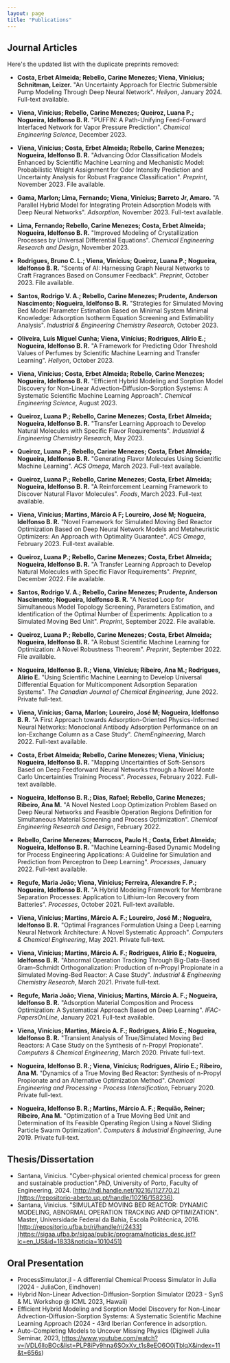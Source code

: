 ```yaml
---
layout: page
title: "Publications"
---
```


## Journal Articles

Here's the updated list with the duplicate preprints removed:

- **Costa, Erbet Almeida; Rebello, Carine Menezes; Viena, Vinícius; Schnitman, Leizer.** "An Uncertainty Approach for Electric Submersible Pump Modeling Through Deep Neural Network". *Heliyon*, January 2024. Full-text available.

- **Viena, Vinícius; Rebello, Carine Menezes; Queiroz, Luana P.; Nogueira, Idelfonso B. R.** "PUFFIN: A Path-Unifying Feed-Forward Interfaced Network for Vapor Pressure Prediction". *Chemical Engineering Science*, December 2023.

- **Viena, Vinícius; Costa, Erbet Almeida; Rebello, Carine Menezes; Nogueira, Idelfonso B. R.** "Advancing Odor Classification Models Enhanced by Scientific Machine Learning and Mechanistic Model: Probabilistic Weight Assignment for Odor Intensity Prediction and Uncertainty Analysis for Robust Fragrance Classification". *Preprint*, November 2023. File available.

- **Gama, Marlon; Lima, Fernando; Viena, Vinícius; Barreto Jr, Amaro.** "A Parallel Hybrid Model for Integrating Protein Adsorption Models with Deep Neural Networks". *Adsorption*, November 2023. Full-text available.

- **Lima, Fernando; Rebello, Carine Menezes; Costa, Erbet Almeida; Nogueira, Idelfonso B. R.** "Improved Modeling of Crystallization Processes by Universal Differential Equations". *Chemical Engineering Research and Design*, November 2023.

- **Rodrigues, Bruno C. L.; Viena, Vinícius; Queiroz, Luana P.; Nogueira, Idelfonso B. R.** "Scents of AI: Harnessing Graph Neural Networks to Craft Fragrances Based on Consumer Feedback". *Preprint*, October 2023. File available.

- **Santos, Rodrigo V. A.; Rebello, Carine Menezes; Prudente, Anderson Nascimento; Nogueira, Idelfonso B. R.** "Strategies for Simulated Moving Bed Model Parameter Estimation Based on Minimal System Minimal Knowledge: Adsorption Isotherm Equation Screening and Estimability Analysis". *Industrial & Engineering Chemistry Research*, October 2023.

- **Oliveira, Luís Miguel Cunha; Viena, Vinícius; Rodrigues, Alírio E.; Nogueira, Idelfonso B. R.** "A Framework for Predicting Odor Threshold Values of Perfumes by Scientific Machine Learning and Transfer Learning". *Heliyon*, October 2023.

- **Viena, Vinícius; Costa, Erbet Almeida; Rebello, Carine Menezes; Nogueira, Idelfonso B. R.** "Efficient Hybrid Modeling and Sorption Model Discovery for Non-Linear Advection-Diffusion-Sorption Systems: A Systematic Scientific Machine Learning Approach". *Chemical Engineering Science*, August 2023.

- **Queiroz, Luana P.; Rebello, Carine Menezes; Costa, Erbet Almeida; Nogueira, Idelfonso B. R.** "Transfer Learning Approach to Develop Natural Molecules with Specific Flavor Requirements". *Industrial & Engineering Chemistry Research*, May 2023.

- **Queiroz, Luana P.; Rebello, Carine Menezes; Costa, Erbet Almeida; Nogueira, Idelfonso B. R.** "Generating Flavor Molecules Using Scientific Machine Learning". *ACS Omega*, March 2023. Full-text available.

- **Queiroz, Luana P.; Rebello, Carine Menezes; Costa, Erbet Almeida; Nogueira, Idelfonso B. R.** "A Reinforcement Learning Framework to Discover Natural Flavor Molecules". *Foods*, March 2023. Full-text available.

- **Viena, Vinícius; Martins, Márcio A F; Loureiro, José M; Nogueira, Idelfonso B. R.** "Novel Framework for Simulated Moving Bed Reactor Optimization Based on Deep Neural Network Models and Metaheuristic Optimizers: An Approach with Optimality Guarantee". *ACS Omega*, February 2023. Full-text available.

- **Queiroz, Luana P.; Rebello, Carine Menezes; Costa, Erbet Almeida; Nogueira, Idelfonso B. R.** "A Transfer Learning Approach to Develop Natural Molecules with Specific Flavor Requirements". *Preprint*, December 2022. File available.

- **Santos, Rodrigo V. A.; Rebello, Carine Menezes; Prudente, Anderson Nascimento; Nogueira, Idelfonso B. R.** "A Nested Loop for Simultaneous Model Topology Screening, Parameters Estimation, and Identification of the Optimal Number of Experiments: Application to a Simulated Moving Bed Unit". *Preprint*, September 2022. File available.

- **Queiroz, Luana P.; Rebello, Carine Menezes; Costa, Erbet Almeida; Nogueira, Idelfonso B. R.** "A Robust Scientific Machine Learning for Optimization: A Novel Robustness Theorem". *Preprint*, September 2022. File available.

- **Nogueira, Idelfonso B. R.; Viena, Vinícius; Ribeiro, Ana M.; Rodrigues, Alírio E.** "Using Scientific Machine Learning to Develop Universal Differential Equation for Multicomponent Adsorption Separation Systems". *The Canadian Journal of Chemical Engineering*, June 2022. Private full-text.

- **Viena, Vinícius; Gama, Marlon; Loureiro, José M; Nogueira, Idelfonso B. R.** "A First Approach towards Adsorption-Oriented Physics-Informed Neural Networks: Monoclonal Antibody Adsorption Performance on an Ion-Exchange Column as a Case Study". *ChemEngineering*, March 2022. Full-text available.

- **Costa, Erbet Almeida; Rebello, Carine Menezes; Viena, Vinícius; Nogueira, Idelfonso B. R.** "Mapping Uncertainties of Soft-Sensors Based on Deep Feedforward Neural Networks through a Novel Monte Carlo Uncertainties Training Process". *Processes*, February 2022. Full-text available.

- **Nogueira, Idelfonso B. R.; Dias, Rafael; Rebello, Carine Menezes; Ribeiro, Ana M.** "A Novel Nested Loop Optimization Problem Based on Deep Neural Networks and Feasible Operation Regions Definition for Simultaneous Material Screening and Process Optimization". *Chemical Engineering Research and Design*, February 2022.

- **Rebello, Carine Menezes; Marrocos, Paulo H.; Costa, Erbet Almeida; Nogueira, Idelfonso B. R.** "Machine Learning-Based Dynamic Modeling for Process Engineering Applications: A Guideline for Simulation and Prediction from Perceptron to Deep Learning". *Processes*, January 2022. Full-text available.

- **Regufe, Maria João; Viena, Vinícius; Ferreira, Alexandre F. P.; Nogueira, Idelfonso B. R.** "A Hybrid Modeling Framework for Membrane Separation Processes: Application to Lithium-Ion Recovery from Batteries". *Processes*, October 2021. Full-text available.

- **Viena, Vinícius; Martins, Márcio A. F.; Loureiro, José M.; Nogueira, Idelfonso B. R.** "Optimal Fragrances Formulation Using a Deep Learning Neural Network Architecture: A Novel Systematic Approach". *Computers & Chemical Engineering*, May 2021. Private full-text.

- **Viena, Vinícius; Martins, Márcio A. F.; Rodrigues, Alírio E.; Nogueira, Idelfonso B. R.** "Abnormal Operation Tracking Through Big-Data-Based Gram–Schmidt Orthogonalization: Production of n-Propyl Propionate in a Simulated Moving-Bed Reactor: A Case Study". *Industrial & Engineering Chemistry Research*, March 2021. Private full-text.

- **Regufe, Maria João; Viena, Vinícius; Martins, Márcio A. F.; Nogueira, Idelfonso B. R.** "Adsorption Material Composition and Process Optimization: A Systematical Approach Based on Deep Learning". *IFAC-PapersOnLine*, January 2021. Full-text available.

- **Viena, Vinícius; Martins, Márcio A. F.; Rodrigues, Alírio E.; Nogueira, Idelfonso B. R.** "Transient Analysis of True/Simulated Moving Bed Reactors: A Case Study on the Synthesis of n-Propyl Propionate". *Computers & Chemical Engineering*, March 2020. Private full-text.

- **Nogueira, Idelfonso B. R.; Viena, Vinícius; Rodrigues, Alírio E.; Ribeiro, Ana M.** "Dynamics of a True Moving Bed Reactor: Synthesis of n-Propyl Propionate and an Alternative Optimization Method". *Chemical Engineering and Processing - Process Intensification*, February 2020. Private full-text.

- **Nogueira, Idelfonso B. R.; Martins, Márcio A. F.; Requião, Reiner; Ribeiro, Ana M.** "Optimization of a True Moving Bed Unit and Determination of Its Feasible Operating Region Using a Novel Sliding Particle Swarm Optimization". *Computers & Industrial Engineering*, June 2019. Private full-text. 


## Thesis/Dissertation
  - Santana, Vinicius. "Cyber-physical oriented chemical process for green and sustainable production".PhD, University of Porto, Faculty of Engineering, 2024. [http://hdl.handle.net/10216/112770.2](https://repositorio-aberto.up.pt/handle/10216/158236).
  - Santana, Vinicius. "SIMULATED MOVING BED REACTOR: DYNAMIC MODELING, ABNORMAL OPERATION TRACKING AND OPTIMIZATION". Master, Universidade Federal da Bahia, Escola Politécnica, 2016. [http://repositorio.ufba.br/ri/handle/ri/2433](https://sigaa.ufba.br/sigaa/public/programa/noticias_desc.jsf?lc=en_US&id=1833&noticia=1010451)

## Oral Presentation
  - ProcessSimulator.jl - A differential Chemical Process Simulator in Julia (2024 - JuliaCon, Eindhoven)
  - Hybrid Non-Linear Advection-Diffusion-Sorption Simulator (2023 - SynS & ML Workshop @ ICML 2023, Hawaii)
  - Efficient Hybrid Modeling and Sorption Model Discovery for Non-Linear Advection-Diffusion-Sorption Systems: A Systematic Scientific Machine Learning Approach (2024 - 43rd Iberian Conference in adsorption.
  - Auto-Completing Models to Uncover Missing Physics (Digiwell Julia Seminar, 2023, https://www.youtube.com/watch?v=jVDL6lloBOc&list=PLP8iPy9hna6SOxXv_t1s8eEO6O0jTblqX&index=11&t=656s)
